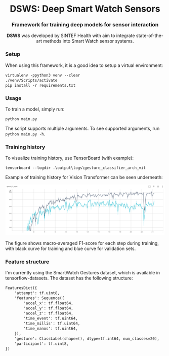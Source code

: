 <div align="center">
<h1 align="center">DSWS: Deep Smart Watch Sensors</h1>
<h3 align="center">Framework for training deep models for sensor interaction</h3>
 
**DSWS** was developed by SINTEF Health with aim to integrate state-of-the-art methods into Smart Watch sensor systems.
</div>


### Setup

When using this framework, it is a good idea to setup a virtual environment:
```
virtualenv -ppython3 venv --clear
./venv/Scripts/activate
pip install -r requirements.txt
```

### Usage

To train a model, simply run:
```
python main.py
```

The script supports multiple arguments. To see supported arguments, run `python main.py -h`.

### Training history

To visualize training history, use TensorBoard (with example):
```
tensorboard --logdir .\output\logs\gesture_classifier_arch_vit
```

Example of training history for Vision Transformer can be seen underneath:

<img src="assets/ViT_training_curve.png">

The figure shows macro-averaged F1-score for each step during training, with black curve for training and blue curve for validation sets.

### Feature structure

I'm currently using the SmartWatch Gestures dataset,
which is available in tensorflow-datasets. The dataset has the
following structure:
```
FeaturesDict({
    'attempt': tf.uint8,
    'features': Sequence({
        'accel_x': tf.float64,
        'accel_y': tf.float64,
        'accel_z': tf.float64,
        'time_event': tf.uint64,
        'time_millis': tf.uint64,
        'time_nanos': tf.uint64,
    }),
    'gesture': ClassLabel(shape=(), dtype=tf.int64, num_classes=20),
    'participant': tf.uint8,
})
```
